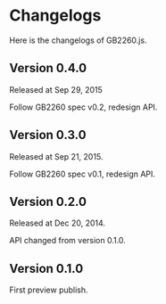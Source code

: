 # Changelogs

Here is the changelogs of GB2260.js.

## Version 0.4.0

Released at Sep 29, 2015

Follow GB2260 spec v0.2, redesign API.

## Version 0.3.0

Released at Sep 21, 2015.

Follow GB2260 spec v0.1, redesign API.

## Version 0.2.0

Released at Dec 20, 2014.

API changed from version 0.1.0.

## Version 0.1.0

First preview publish.
